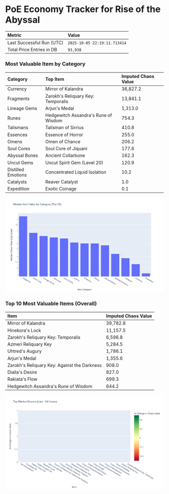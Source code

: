 # PoE Economy Tracker for Rise of the Abyssal

<!-- START_MAINTENANCE -->
| Metric | Value |
|:---|:---|
| Last Successful Run (UTC) | `2025-10-05 22:19:11.713414` |
| Total Price Entries in DB | `93,938` |

<!-- END_MAINTENANCE -->

<!-- START_DATAFRAME_DEBUG -->
<!-- END_DATAFRAME_DEBUG -->

<!-- START_CATEGORY_ANALYSIS -->
### Most Valuable Item by Category
| Category | Top Item | Imputed Chaos Value |
| :--- | :--- | :--- |
| Currency | Mirror of Kalandra | 36,827.2 |
| Fragments | Zarokh's Reliquary Key: Temporalis | 13,841.1 |
| Lineage Gems | Arjun's Medal | 1,313.0 |
| Runes | Hedgewitch Assandra's Rune of Wisdom | 754.3 |
| Talismans | Talisman of Sirrius | 410.8 |
| Essences | Essence of Horror | 255.0 |
| Omens | Omen of Chance | 206.2 |
| Soul Cores | Soul Core of Jiquani | 177.8 |
| Abyssal Bones | Ancient Collarbone | 162.3 |
| Uncut Gems | Uncut Spirit Gem (Level 20) | 120.9 |
| Distilled Emotions | Concentrated Liquid Isolation | 10.2 |
| Catalysts | Reaver Catalyst | 1.0 |
| Expedition | Exotic Coinage | 0.1 |


![Category Analysis Chart](charts/category_analysis.png)
<!-- END_ANALYSIS -->

<!-- START_ANALYSIS -->
### Top 10 Most Valuable Items (Overall)
| Item | Imputed Chaos Value |
| :--- | :--- |
| Mirror of Kalandra | 39,782.8 |
| Hinekora's Lock | 11,157.5 |
| Zarokh's Reliquary Key: Temporalis | 6,596.8 |
| Azmeri Reliquary Key | 5,284.5 |
| Uhtred's Augury | 1,786.1 |
| Arjun's Medal | 1,355.6 |
| Zarokh's Reliquary Key: Against the Darkness | 908.0 |
| Dialla's Desire | 827.0 |
| Rakiata's Flow | 699.3 |
| Hedgewitch Assandra's Rune of Wisdom | 644.2 |


![Market Movers Chart](charts/market_movers.png)
<!-- END_ANALYSIS -->

